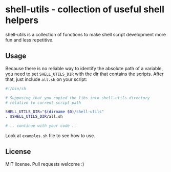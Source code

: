 shell-utils - collection of useful shell helpers
================================================

shell-utils is a collection of functions to make shell script
development more fun and less repetitive.

Usage
-----

Because there is no reliable way to identify the absolute path of a
variable, you need to set `SHELL_UTILS_DIR` with the dir that contains
the scripts. After that, just include `all.sh` on your script:

```sh
#!/bin/sh

# Supposing that you copied the libs into shell-utils directory
# relative to current script path

SHELL_UTILS_DIR="$(dirname $0)/shell-utils"
. $SHELL_UTILS_DIR/all.sh

# .. continue with your code ..

```

Look at `examples.sh` file to see how to use.

License
-------

MIT license. Pull requests welcome :)
